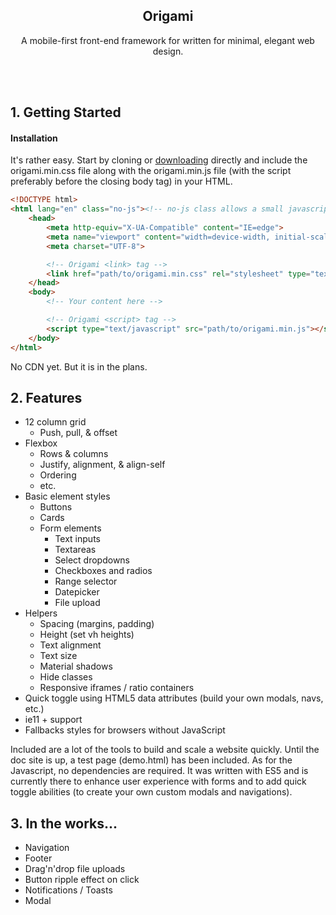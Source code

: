 <p align="center">
    <h2 align="center">Origami</h2>
</p>
<p align="center">
    A mobile-first front-end framework for written for minimal, elegant web design.
</p>
<br/>
<br/>

## 1. Getting Started

#### Installation
It's rather easy. Start by cloning or [downloading](https://github.com/benjamin-farnham/origami/archive/master.zip) directly and include the origami.min.css file along with the origami.min.js file (with the script preferably before the closing body tag) in your HTML.

```html
<!DOCTYPE html>
<html lang="en" class="no-js"><!-- no-js class allows a small javascript check -->
    <head>
        <meta http-equiv="X-UA-Compatible" content="IE=edge">
        <meta name="viewport" content="width=device-width, initial-scale=1.0">
        <meta charset="UTF-8">

        <!-- Origami <link> tag -->
        <link href="path/to/origami.min.css" rel="stylesheet" type="text/css">
    </head>
    <body>
        <!-- Your content here -->

        <!-- Origami <script> tag -->
        <script type="text/javascript" src="path/to/origami.min.js"></script>
    </body>
</html>
```

No CDN yet. But it is in the plans.

## 2. Features

- 12 column grid
    - Push, pull, & offset
- Flexbox
    - Rows & columns
    - Justify, alignment, & align-self
    - Ordering
    - etc.
- Basic element styles
    - Buttons
    - Cards
    - Form elements
        - Text inputs
        - Textareas
        - Select dropdowns
        - Checkboxes and radios
        - Range selector
        - Datepicker
        - File upload
- Helpers
    - Spacing (margins, padding)
    - Height (set vh heights)
    - Text alignment
    - Text size
    - Material shadows
    - Hide classes
    - Responsive iframes / ratio containers
- Quick toggle using HTML5 data attributes (build your own modals, navs, etc.)
- ie11 + support
- Fallbacks styles for browsers without JavaScript

Included are a lot of the tools to build and scale a website quickly. Until the doc site is up, a test page (demo.html) has been included. As for the Javascript, no dependencies are required. It was written with ES5 and is currently there to enhance user experience with forms and to add quick toggle abilities (to create your own custom modals and navigations).

## 3. In the works...

- Navigation
- Footer
- Drag'n'drop file uploads
- Button ripple effect on click
- Notifications / Toasts
- Modal
